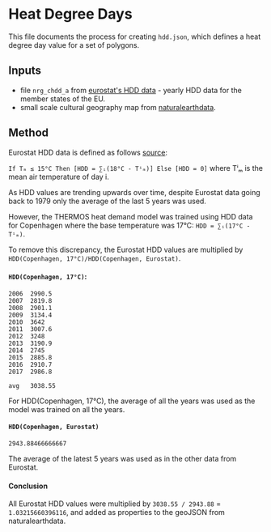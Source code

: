 # Heat Degree Days

This file documents the process for creating `hdd.json`, which defines a heat degree day value for a set of polygons.

## Inputs

* file `nrg_chdd_a` from [eurostat's HDD data](https://ec.europa.eu/eurostat/web/energy/data/database) - yearly HDD data for the member states of the EU.
* small scale cultural geography map from [naturalearthdata](https://www.naturalearthdata.com/downloads/).

## Method

Eurostat HDD data is defined as follows [source](https://ec.europa.eu/eurostat/cache/metadata/en/nrg_chdd_esms.htm#stat_pres1599744381054):

`If Tₘ ≤ 15°C Then [HDD = ∑ᵢ(18°C - Tⁱₘ)] Else [HDD = 0]` where Tⁱₘ is the mean air temperature of day i.

As HDD values are trending upwards over time, despite Eurostat data going back to 1979 only the average of the last 5 years was used.

However, the THERMOS heat demand model was trained using HDD data for Copenhagen where the base temperature was 17°C: `HDD = ∑ᵢ(17°C - Tⁱₘ)`.

To remove this discrepancy, the Eurostat HDD values are multiplied by `HDD(Copenhagen, 17°C)/HDD(Copenhagen, Eurostat)`.

#### `HDD(Copenhagen, 17°C)`:

```
2006  2990.5
2007  2819.8
2008  2901.1
2009  3134.4
2010  3642
2011  3007.6
2012  3248
2013  3190.9
2014  2745
2015  2885.8
2016  2910.7
2017  2986.8

avg   3038.55
```

For HDD(Copenhagen, 17°C), the average of all the years was used as the model was trained on all the years.

#### `HDD(Copenhagen, Eurostat)`

`2943.88466666667`

The average of the latest 5 years was used as in the other data from Eurostat.

#### Conclusion

All Eurostat HDD values were multiplied by `3038.55 / 2943.88` = `1.03215660396116`, and added as properties to the geoJSON from naturalearthdata.
